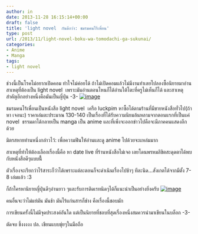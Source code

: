```yaml
---
author: in
date: 2013-11-28 16:15:14+00:00
draft: false
title: 'light novel  กัน​ดี​กว่า​: ชมรม​คน​ไร้​เพื่อน​'
type: post
url: /2013/11/light-novel-boku-wa-tomodachi-ga-sukunai/
categories:
- Anime
- Manga
tags:
- light novel
---
```


ช่วงนี้​เป็น​โรค​ไม่​อยาก​เปิด​คอม​ ทำ​ใจ​ไม่​ค่อย​ได้​ ถ้า​ไม่​เปิด​คอม​แล้ว​ไม่มี​งาน​ทำ​ เลย​ไป​ลอง​ซื้อ​นิยาย​มา​อ่าน​ สาเหตุ​ที่​ต้อง​เป็น​ light novel  เพราะ​มัน​อ่าน​ตอน​ไหน​ก็​ได้​ อ่าน​ใต้​โตะ​ที่​ครู​ไม่​เห็น​ก็​ได้​ และ​สาเหตุ​สำคัญ​อีก​อย่าง​หนึ่ง​คือ​มัน​เป็น​ญี่ปุ่น​ -​3-​
[![image](https://www.cyruszh.com/wp-content/uploads/2013/11/wpid-wp-1385655131810.jpg)
](https://www.cyruszh.com/wp-content/uploads/2013/11/wpid-wp-1385655131810.jpg)

ชมรม​คน​ไร้​เพื่อน​เป็น​หนังสือ​ light novel  เครือ​ luckpim หา​ซื้อ​ได้​ตาม​ร้าน​ที่​มี​ขาย​หนังสือ​ทั่วไป​(ถ้า​หา เจอ​นะ) ราคา​เล่ม​ละ​ประมาณ​ 130-140
เป็น​เรื่อง​ที่​ได้​รับ​ความ​นิยม​ล้นหลาม​จาก​ตอน​แรก​ที่​เป็น​แค่​ novel  ธรรมดา​ได้​กลายเป็น​ manga เป็น​ anime และ​ที่​เพิ่ง​จะ​ออก​ข่าว​ไป​คือ​จะ​มี​ภาค​คน​แสดง​อีก​ด้วย​

มิตร​สหาย​ท่าน​หนึ่ง​กล่าว​ไว้​: เพื่อ​ความ​ฟิน​ให้​อ่าน​และ​ดู​ anime ไป​ด้วย​จะ​แหล่มมาก​

สาเหตุ​ที่​ทำ​ให้​ต้อง​เลือก​เรื่อง​นี้​คือ​ หา​ date​ live ที่​ร้าน​หนังสือ​ไม่​เจอ​ ​ เลย​โดน​พรหมลิขิต​สะดุดตา​ได้​พบ​กับ​หนังสือ​ดี​ๆ​แบ​บนี้​้

ตัว​เรื่อง​จะ​เรียก​ว่า​ไร้​สาระ​ก็​ว่า​ได้​เพราะ​แต่​ละ​ตอน​ก็​จะ​ดำเนิน​เรื่อง​ไป​ช้า​ๆ​ ทีละ​นิด...​ สังเกต​ได้​จาก​มี​ตั้ง​ 7-8​ เล่ม​แล้ว​ :3

ก็​ถ้า​ใคร​หา​นิยาย​ญี่ปุ่น​ดี​ๆ​อ่าน​ยาว ๆและ​รับ​การ​ติด​เรท​นิด​ๆ​ได้​ก็​แนะนำ​เป็น​อย่างยิ่ง​ครับ​
[![image](https://www.cyruszh.com/wp-content/uploads/2013/11/wpid-wp-1385655280292.jpg)
](https://www.cyruszh.com/wp-content/uploads/2013/11/wpid-wp-1385655280292.jpg)

คน​อื่น​จะ​ว่า​ไม่​แย่​มัน​ มัน​ช้า​ มัน​ไร้​แก่น​สาร​ก็​ช่าง​ คือ​เรื่อง​นี้​ชอบ​มัก​

การ​เขียน​ครั้งนี้​ไม่มี​จุด​ประสงค์​อัน​ใด​ แต่​เป็น​นิยาย​ที่​ชอบ​ที่​สุด​เรื่อง​หนึ่ง​ สมควร​นำ​มา​เขียน​ใน​บล็อก​ -​3-

ตัด​จบ​ ชิ้งงงง​ง
ปล. เขียน​แบบ​ชุ่ย​ๆ​ใน​มือถือ​
